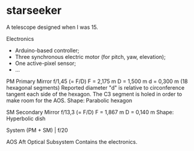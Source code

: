 # starseeker

A telescope designed when I was 15.

Electronics
- Arduino-based controller;
- Three synchronous electric motor (for pitch, yaw, elevation);
- One active-pixel sensor;
- ...

PM	Primary Mirror
f/1,45 (= F/D)
F = 2,175 m
D = 1,500 m
d = 0,300 m (18 hexagonal segments)
Reported diameter "d" is relative to circonference tangent each side of the hexagon.
The C3 segment is holed in order to make room for the AOS.
Shape: Parabolic hexagon

SM	Secondary Mirror
f/13,3 (= F/D)
F = 1,867 m
D = 0,140 m
Shape: Hyperbolic dish

System (PM + SM) | f/20

AOS	Aft Optical Subsystem
Contains the electronics.
